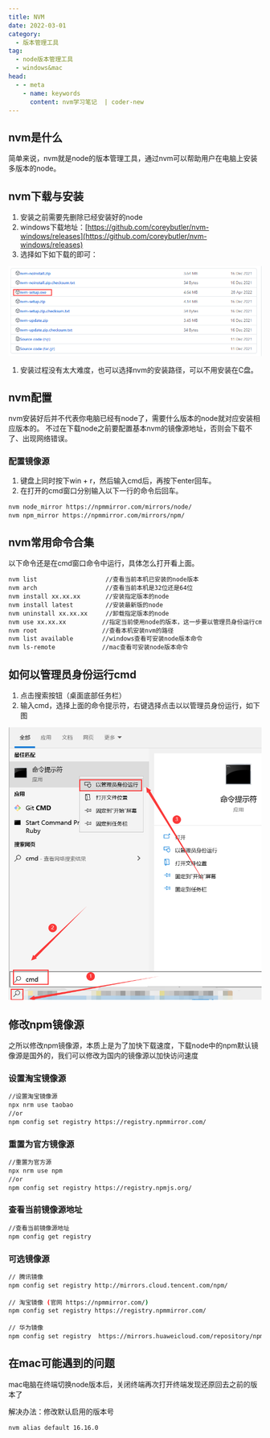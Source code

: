 ```yaml
---
title: NVM
date: 2022-03-01
category:
  - 版本管理工具
tag:
  - node版本管理工具
  - windows&mac
head:
  - - meta
    - name: keywords
      content: nvm学习笔记  | coder-new
---
```



## nvm是什么

简单来说，nvm就是node的版本管理工具，通过nvm可以帮助用户在电脑上安装多版本的node。

## nvm下载与安装

1. 安装之前需要先删除已经安装好的node
2. windows下载地址：[https://github.com/coreybutler/nvm-windows/releases](https://github.com/coreybutler/nvm-windows/releases)
3. 选择如下如下载的即可：

![nvm-release](./images/nvm-release.png)

1. 安装过程没有太大难度，也可以选择nvm的安装路径，可以不用安装在C盘。

## nvm配置

nvm安装好后并不代表你电脑已经有node了，需要什么版本的node就对应安装相应版本的。
不过在下载node之前要配置基本nvm的镜像源地址，否则会下载不了、出现网络错误。

### 配置镜像源

1. 键盘上同时按下win + r，然后输入cmd后，再按下enter回车。
2. 在打开的cmd窗口分别输入以下一行的命令后回车。

```bash
nvm node_mirror https://npmmirror.com/mirrors/node/
nvm npm_mirror https://npmmirror.com/mirrors/npm/
```

## nvm常用命令合集

以下命令还是在cmd窗口命令中运行，具体怎么打开看上面。

```bash
nvm list                   //查看当前本机已安装的node版本
nvm arch                   //查看当前本机是32位还是64位
nvm install xx.xx.xx       //安装指定版本的node
nvm install latest         //安装最新版的node
nvm uninstall xx.xx.xx     //卸载指定版本的node
nvm use xx.xx.xx          //指定当前使用node的版本，这一步要以管理员身份运行cmd，否则会报错
nvm root                  //查看本机安装nvm的路径
nvm list available        //windows查看可安装node版本命令
nvm ls-remote             //mac查看可安装node版本命令
```


## 如何以管理员身份运行cmd

1. 点击搜索按钮（桌面底部任务栏）
2. 输入cmd，选择上面的命令提示符，右键选择点击以以管理员身份运行，如下图

![](./images/how-to-use-admin.png)

## 修改npm镜像源

之所以修改npm镜像源，本质上是为了加快下载速度，下载node中的npm默认镜像源是国外的，我们可以修改为国内的镜像源以加快访问速度

### 设置淘宝镜像源

```bash
//设置淘宝镜像源
npx nrm use taobao
//or
npm config set registry https://registry.npmmirror.com/
```

### 重置为官方镜像源

```bash
//重置为官方源
npx nrm use npm   
//or   
npm config set registry https://registry.npmjs.org/
```

### 查看当前镜像源地址

```bash
//查看当前镜像源地址
npm config get registry
```

### 可选镜像源

```bash
// 腾讯镜像
npm config set registry http://mirrors.cloud.tencent.com/npm/

// 淘宝镜像 (官网 https://npmmirror.com/)
npm config set registry https://registry.npmmirror.com/

// 华为镜像
npm config set registry  https://mirrors.huaweicloud.com/repository/npm/
```

## 在mac可能遇到的问题

mac电脑在终端切换node版本后，关闭终端再次打开终端发现还原回去之前的版本了

解决办法：修改默认启用的版本号

```bash
nvm alias default 16.16.0
```
